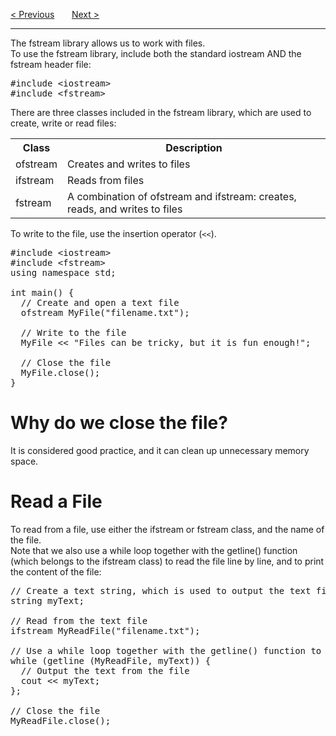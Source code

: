 <a href="/Classes/Polymorphism.md">&lt; Previous</a>
&nbsp;&nbsp;&nbsp;&nbsp;&nbsp;
<a href="/Classes/Files.md">Next &gt;</a>
<hr>
The fstream library allows us to work with files.
<br>
To use the fstream library, include both the standard iostream AND the fstream header file:
<pre>
#include &lt;iostream&gt;
#include &lt;fstream&gt;
</pre>
There are three classes included in the fstream library, which are used to create, write or read files:
<table>
  <tr>
    <th>Class</th>
    <th>Description</th>
  </tr>
  <tr>
    <td>ofstream</td>
    <td>Creates and writes to files</td>
  </tr>
  <tr>
    <td>ifstream</td>
    <td>Reads from files</td>
  </tr>
  <tr>
    <td>fstream</td>
    <td>A combination of ofstream and ifstream: creates, reads, and writes to files</td>
  </tr>
</table>
To write to the file, use the insertion operator (<code>&lt;&lt;</code>).
<pre>
#include &lt;iostream&gt;
#include &lt;fstream&gt;
using namespace std;<br>
int main() {
  // Create and open a text file
  ofstream MyFile("filename.txt");<br>
  // Write to the file
  MyFile &lt;&lt; "Files can be tricky, but it is fun enough!";<br>
  // Close the file
  MyFile.close();
}
</pre>
<h1>Why do we close the file?</h1>
It is considered good practice, and it can clean up unnecessary memory space.
<h1>Read a File</h1>
To read from a file, use either the ifstream or fstream class, and the name of the file.
<br>
Note that we also use a while loop together with the getline() function (which belongs to the ifstream class) to read the file line by line, and to print the content of the file:
<pre>
// Create a text string, which is used to output the text file
string myText;<br>
// Read from the text file
ifstream MyReadFile("filename.txt");<br>
// Use a while loop together with the getline() function to read the file line by line
while (getline (MyReadFile, myText)) {
  // Output the text from the file
  cout &lt;&lt; myText;
};<br>
// Close the file
MyReadFile.close();
</pre>
